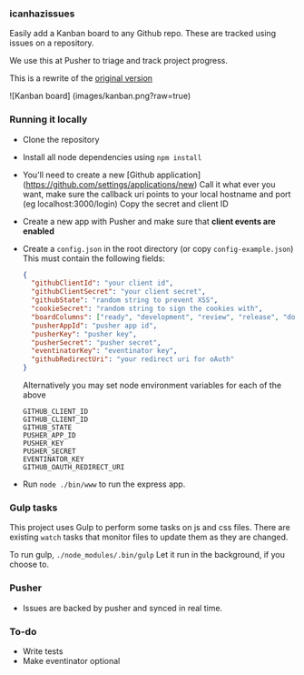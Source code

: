 ### icanhazissues

Easily add a Kanban board to any Github repo.
These are tracked using issues on a repository.

We use this at Pusher to triage and track project progress.

This is a rewrite of the [original version](https://github.com/pusher/icanhazissues)

![Kanban board] (images/kanban.png?raw=true)

### Running it locally

- Clone the repository
- Install all node dependencies using `npm install`
- You'll need to create a new [Github application] (https://github.com/settings/applications/new)
  Call it what ever you want, make sure the callback uri points to your local hostname and port (eg localhost:3000/login)
  Copy the secret and client ID
- Create a new app with Pusher and make sure that **client events are enabled**
- Create a `config.json` in the root directory (or copy `config-example.json`)
    This must contain the following fields:

    ```json
    {
      "githubClientId": "your client id",
      "githubClientSecret": "your client secret",
      "githubState": "random string to prevent XSS",
      "cookieSecret": "random string to sign the cookies with",
      "boardColumns": ["ready", "development", "review", "release", "done"],
      "pusherAppId": "pusher app id",
      "pusherKey": "pusher key",
      "pusherSecret": "pusher secret",
      "eventinatorKey": "eventinator key",
      "githubRedirectUri": "your redirect uri for oAuth"
    }

    ```
    Alternatively you may set node environment variables for each of the above
    ```
    GITHUB_CLIENT_ID
    GITHUB_CLIENT_ID
    GITHUB_STATE
    PUSHER_APP_ID
    PUSHER_KEY
    PUSHER_SECRET
    EVENTINATOR_KEY
    GITHUB_OAUTH_REDIRECT_URI
    ```
- Run `node ./bin/www` to run the express app.

### Gulp tasks

This project uses Gulp to perform some tasks on js and css files.
There are existing `watch` tasks that monitor files to update them as they are changed.

To run gulp, `./node_modules/.bin/gulp`
Let it run in the background, if you choose to.

### Pusher
- Issues are backed by pusher and synced in real time.

### To-do
- Write tests
- Make eventinator optional